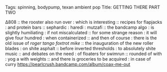 Tags: spinning, bodypump, texan ambient pop
Title: GETTING THERE PART TWO 
  
∆808 :: the rooster also run over : which is interesting :: recipes for flapjacks : and protein bars :: sephardic : haredi : mutzafi :: the bandcamp algo : is slightly humiliating : if not miscalculated :: for some strange reason : it will give four hundred : when containerized :: and then of course : there is the old issue of _roger tango foxtrot mike_ :: the inauguration of the new roller blades : on shite asphalt :: before inverted thresholds : to absolutely shite music :: and debates on the need : of floaters for swimrun :: rounded of with : yog a with weights :: and there is groceries to be acquired : in case of curry 
<https://pearlcrush.bandcamp.com/album/coax-me-out>
